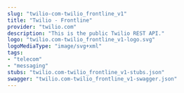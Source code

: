 ```yaml
---
slug: "twilio-com-twilio_frontline_v1"
title: "Twilio - Frontline"
provider: "twilio.com"
description: "This is the public Twilio REST API."
logo: "twilio.com-twilio_frontline_v1-logo.svg"
logoMediaType: "image/svg+xml"
tags:
- "telecom"
- "messaging"
stubs: "twilio.com-twilio_frontline_v1-stubs.json"
swagger: "twilio.com-twilio_frontline_v1-swagger.json"
---
```

